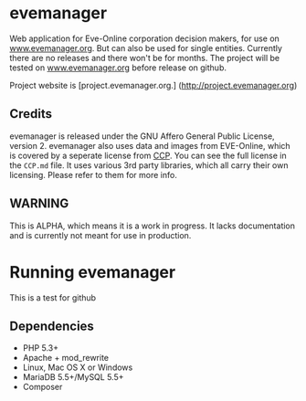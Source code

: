 # evemanager
Web application for Eve-Online corporation decision makers, for use on www.evemanager.org. But can also be used for
single entities. Currently there are no releases and there won't be for months. The project will be tested on www.evemanager.org
before release on github.

Project website is [project.evemanager.org.] (http://project.evemanager.org)

## Credits
evemanager is released under the GNU Affero General Public License, version 2. evemanager also uses data and images from EVE-Online, which is covered by a seperate license from [CCP](http://www.ccpgames.com/en/home). 
You can see the full license in the `CCP.md` file. It uses various 3rd party libraries, which all carry their own licensing. Please refer to them for more info.

## WARNING
This is ALPHA, which means it is a work in progress. It lacks documentation and is currently
not meant for use in production.

# Running evemanager
This is a test for github
## Dependencies
- PHP 5.3+
- Apache + mod_rewrite
- Linux, Mac OS X or Windows
- MariaDB 5.5+/MySQL 5.5+ 
- Composer
